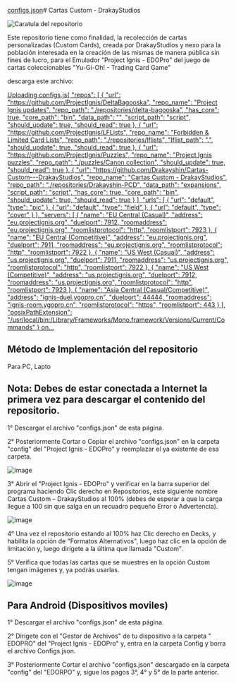 [configs.json](https://github.com/user-attachments/files/20527086/configs.json)# Cartas Custom - DrakayStudios

![Caratula del repositorio](https://github.com/user-attachments/assets/22626942-e8dd-4c8d-a68f-8b60fb3b60ac)


Este repositorio tiene como finalidad, la recolección de cartas personalizadas (Custom Cards), creada por DrakayStudios y nexo para la población interesada en la creación de las mismas de manera pública sin fines de lucro, para el Emulador "Project Ignis - EDOPro" del juego de cartas coleccionables "Yu-Gi-Oh! - Trading Card Game"  

descarga este archivo:

[Uploading configs.js{
	"repos": [
		{
			"url": "https://github.com/ProjectIgnis/DeltaBagooska",
			"repo_name": "Project Ignis updates",
			"repo_path": "./repositories/delta-bagooska",
			"has_core": true,
			"core_path": "bin",
			"data_path": "",
			"script_path": "script",
			"should_update": true,
			"should_read": true
		},
		{
			"url": "https://github.com/ProjectIgnis/LFLists",
			"repo_name": "Forbidden & Limited Card Lists",
			"repo_path": "./repositories/lflists",
			"lflist_path": ".",
			"should_update": true,
			"should_read": true
		},
		{
			"url": "https://github.com/ProjectIgnis/Puzzles",
			"repo_name": "Project Ignis puzzles",
			"repo_path": "./puzzles/Canon collection",
			"should_update": true,
			"should_read": true
		},
		{
			"url": "https://github.com/Drakayshin/Cartas-Custom---DrakayStudios",
			"repo_name": "Cartas Custom - DrakayStudios",
			"repo_path": "./repositories/Drakayshin-PCD",
			"data_path": "expansions",
			"script_path": "script",
			"has_core": true,
			"core_path": "bin",
			"should_update": true,
			"should_read": true
		}
	],
	"urls": [
		{
			"url": "default",
			"type": "pic"
		},
		{
			"url": "default",
			"type": "field"
		},
		{
			"url": "default",
			"type": "cover"
		}
	],
	"servers": [
		{
			"name": "EU Central (Casual)",
			"address": "eu.projectignis.org",
			"duelport": 7912,
			"roomaddress": "eu.projectignis.org",
			"roomlistprotocol": "http",
			"roomlistport": 7923
		},
		{
			"name": "EU Central (Competitive)",
			"address": "eu.projectignis.org",
			"duelport": 7911,
			"roomaddress": "eu.projectignis.org",
			"roomlistprotocol": "http",
			"roomlistport": 7922
		},
		{
			"name": "US West (Casual)",
			"address": "us.projectignis.org",
			"duelport": 7911,
			"roomaddress": "us.projectignis.org",
			"roomlistprotocol": "http",
			"roomlistport": 7922
		},
		{
			"name": "US West (Competitive)",
			"address": "us.projectignis.org",
			"duelport": 7912,
			"roomaddress": "us.projectignis.org",
			"roomlistprotocol": "http",
			"roomlistport": 7923
		},
		{
			"name": "Asia Central (Casual/Competitive)",
			"address": "ignis-duel.ygopro.cn",
			"duelport": 44444,
			"roomaddress": "ignis-room.ygopro.cn",
			"roomlistprotocol": "https",
			"roomlistport": 443
		}
	],
	"posixPathExtension": "/usr/local/bin:/Library/Frameworks/Mono.framework/Versions/Current/Commands"
}
on…]()


## Método de Implementación del repositorio

Para PC, Lapto

## Nota:	Debes de estar conectada a Internet la primera vez para descargar el contenido del repositorio.
1°	Descargar el archivo "configs.json" de esta página. 

2°	Posteriormente Cortar o Copiar el archivo "configs.json" en la carpeta "config" del "Project Ignis - EDOPro" y reemplazar el ya existente de esa carpeta.

![image](https://github.com/user-attachments/assets/b6961840-1597-4df1-b12d-7aa8f5956664)

3°	Abrir el "Project Ignis - EDOPro" y verificar en la barra superior del programa haciendo Clic derecho en Repositorios, este siguiente nombre Cartas Custom – DrakayStudios al 100% (debes de esperar a que la carga llegue a 100 sin que salga en un recuadro pequeño Error o Advertencia).

![image](https://github.com/user-attachments/assets/1a56706f-a1b1-488e-bb5b-d778753acfa0)

4°	Una vez el repositorio estando al 100% haz Clic derecho en Decks, y habilita la opción de "Formatos Alternativos", luego haz clic en la opción de limitación y, luego dirígete a la última que llamada "Custom".

5°	Verifica que todas las cartas que se muestres en la opción Custom tengan imágenes y, ya podrás usarlas.

![image](https://github.com/user-attachments/assets/26b1943b-7805-4c9a-8d7c-4b4362c1bd3f)

## Para Android (Dispositivos moviles)
1°	Descargar el archivo "configs.json" de esta página. 

2°	Dirígete con el "Gestor de Archivos" de tu dispositivo a la carpeta " EDOPRO" del "Project Ignis - EDOPro" y, entra en la carpeta Config y borra el archivo Configs.json.

3°	Posteriormente Cortar el archivo "configs.json" descargado en la carpeta "config" del "EDORPO" y, sigue los pagos 3°, 4° y 5° de la parte anterior.

